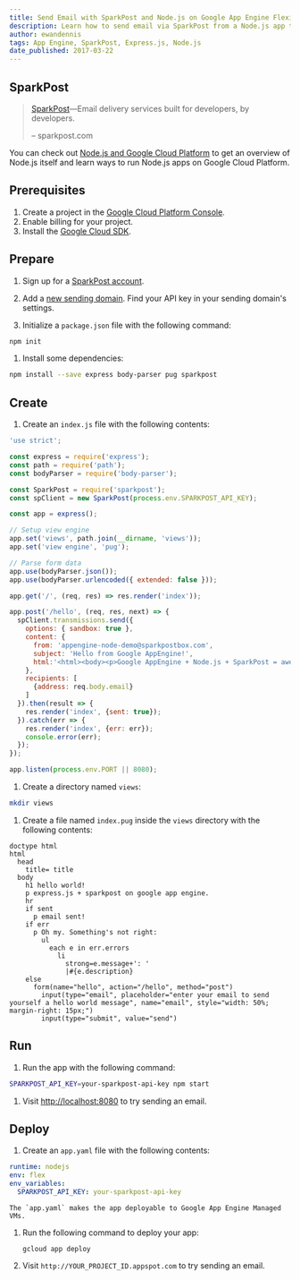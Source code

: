 ```yaml
---
title: Send Email with SparkPost and Node.js on Google App Engine Flexible Environment
description: Learn how to send email via SparkPost from a Node.js app to Google App Engine flexible environment.
author: ewandennis
tags: App Engine, SparkPost, Express.js, Node.js
date_published: 2017-03-22
---
```

## SparkPost

> [SparkPost][sparkpost]—Email delivery services built for developers, by developers.
>
> – sparkpost.com

You can check out [Node.js and Google Cloud Platform][nodejs-gcp] to get an
overview of Node.js itself and learn ways to run Node.js apps on Google Cloud
Platform.

## Prerequisites

1. Create a project in the [Google Cloud Platform Console](https://console.cloud.google.com/).
1. Enable billing for your project.
1. Install the [Google Cloud SDK](https://cloud.google.com/sdk/).

## Prepare

1. Sign up for a [SparkPost account](https://app.sparkpost.com/sign-up).

1. Add a [new sending domain](https://app.sparkpost.com/account/sending-domains). Find your API key in
your sending domain's settings.

1. Initialize a `package.json` file with the following command:

```sh
npm init
```

1. Install some dependencies:

```sh
npm install --save express body-parser pug sparkpost
```

## Create

1. Create an `index.js` file with the following contents:

```js
'use strict';

const express = require('express');
const path = require('path');
const bodyParser = require('body-parser');

const SparkPost = require('sparkpost');
const spClient = new SparkPost(process.env.SPARKPOST_API_KEY);

const app = express();

// Setup view engine
app.set('views', path.join(__dirname, 'views'));
app.set('view engine', 'pug');

// Parse form data
app.use(bodyParser.json());
app.use(bodyParser.urlencoded({ extended: false }));

app.get('/', (req, res) => res.render('index'));

app.post('/hello', (req, res, next) => {
  spClient.transmissions.send({
    options: { sandbox: true },
    content: {
      from: 'appengine-node-demo@sparkpostbox.com',
      subject: 'Hello from Google AppEngine!',
      html:'<html><body><p>Google AppEngine + Node.js + SparkPost = awesome!</p></body></html>'
    },
    recipients: [
      {address: req.body.email} 
    ]
  }).then(result => {
    res.render('index', {sent: true});
  }).catch(err => {
    res.render('index', {err: err});
    console.error(err);
  });
});

app.listen(process.env.PORT || 8080);

```

1. Create a directory named `views`:

```sh
mkdir views
```

1. Create a file named `index.pug` inside the `views` directory with the
following contents:

```
doctype html
html
  head
    title= title
  body
    h1 hello world!
    p express.js + sparkpost on google app engine.
    hr
    if sent
      p email sent!
    if err
      p Oh my. Something's not right:
        ul
          each e in err.errors
            li
              strong=e.message+': '
              |#{e.description}
    else
      form(name="hello", action="/hello", method="post")
        input(type="email", placeholder="enter your email to send yourself a hello world message", name="email", style="width: 50%; margin-right: 15px;")
        input(type="submit", value="send")
```

## Run

1. Run the app with the following command:

```sh
SPARKPOST_API_KEY=your-sparkpost-api-key npm start
```

1. Visit [http://localhost:8080](http://localhost:8080) to try sending an email.

## Deploy

1. Create an `app.yaml` file with the following contents:

```yaml
runtime: nodejs
env: flex
env_variables:
  SPARKPOST_API_KEY: your-sparkpost-api-key
```

    The `app.yaml` makes the app deployable to Google App Engine Managed VMs.

1. Run the following command to deploy your app:

       gcloud app deploy

1. Visit `http://YOUR_PROJECT_ID.appspot.com` to try sending an email.

[sparkpost]: https://www.sparkpost.com/
[nodejs-gcp]: running-nodejs-on-google-cloud

